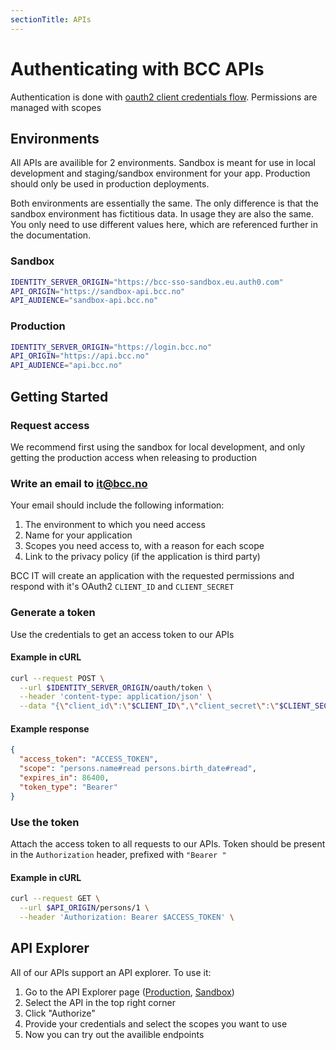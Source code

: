 ```yaml
---
sectionTitle: APIs
---
```


# Authenticating with BCC APIs

Authentication is done with [oauth2 client credentials flow](https://www.oauth.com/oauth2-servers/access-tokens/client-credentials/). Permissions are managed with scopes

## Environments
All APIs are availible for 2 environments. Sandbox is meant for use in local development and staging/sandbox environment for your app. Production should only be used in production deployments.

Both environments are essentially the same. The only difference is that the sandbox environment has fictitious data.
In usage they are also the same. You only need to use different values here, which are referenced further in the documentation.

### Sandbox
```sh
IDENTITY_SERVER_ORIGIN="https://bcc-sso-sandbox.eu.auth0.com"
API_ORIGIN="https://sandbox-api.bcc.no"
API_AUDIENCE="sandbox-api.bcc.no"
```
   
### Production
```sh
IDENTITY_SERVER_ORIGIN="https://login.bcc.no"
API_ORIGIN="https://api.bcc.no"
API_AUDIENCE="api.bcc.no"
```

## Getting Started

### Request access 
We recommend first using the sandbox for local development, and only getting the production access when releasing to production

### Write an email to it@bcc.no

Your email should include the following information:

1. The environment to which you need access
2. Name for your application
3. Scopes you need access to, with a reason for each scope
4. Link to the privacy policy (if the application is third party)

BCC IT will create an application with the requested permissions and respond with it's OAuth2 ```CLIENT_ID``` and ```CLIENT_SECRET```

### Generate a token

Use the credentials to get an access token to our APIs

#### Example in cURL
```sh
curl --request POST \
  --url $IDENTITY_SERVER_ORIGIN/oauth/token \
  --header 'content-type: application/json' \
  --data "{\"client_id\":\"$CLIENT_ID\",\"client_secret\":\"$CLIENT_SECRET\",\"audience\":\"$API_AUDIENCE\",\"grant_type\":\"client_credentials\", \"scope\":\"persons.name#read persons.birth_date#read\"}"
```

#### Example response
```json
{
  "access_token": "ACCESS_TOKEN",
  "scope": "persons.name#read persons.birth_date#read",
  "expires_in": 86400,
  "token_type": "Bearer"
}
```

### Use the token

Attach the access token to all requests to our APIs.
Token should be present in the ```Authorization``` header, prefixed with ```"Bearer "```

#### Example in cURL
```sh
curl --request GET \
  --url $API_ORIGIN/persons/1 \
  --header 'Authorization: Bearer $ACCESS_TOKEN' \
```

## API Explorer

All of our APIs support an API explorer. To use it:

1. Go to the API Explorer page ([Production](https://api.bcc.no/docs/), [Sandbox](https://sandbox-api.bcc.no/docs/))
2. Select the API in the top right corner
3. Click "Authorize"
4. Provide your credentials and select the scopes you want to use
5. Now you can try out the availible endpoints
